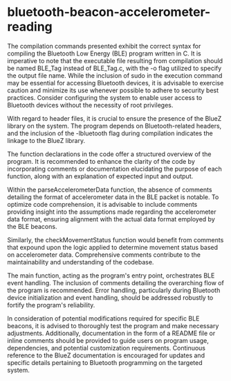 # bluetooth-beacon-accelerometer-reading
The compilation commands presented exhibit the correct syntax for compiling the Bluetooth Low Energy (BLE) program written in C. It is imperative to note that the executable file resulting from compilation should be named BLE_Tag instead of BLE_Tag.c, with the -o flag utilized to specify the output file name. While the inclusion of sudo in the execution command may be essential for accessing Bluetooth devices, it is advisable to exercise caution and minimize its use whenever possible to adhere to security best practices. Consider configuring the system to enable user access to Bluetooth devices without the necessity of root privileges.

With regard to header files, it is crucial to ensure the presence of the BlueZ library on the system. The program depends on Bluetooth-related headers, and the inclusion of the -lbluetooth flag during compilation indicates the linkage to the BlueZ library.

The function declarations in the code offer a structured overview of the program. It is recommended to enhance the clarity of the code by incorporating comments or documentation elucidating the purpose of each function, along with an explanation of expected input and output.

Within the parseAccelerometerData function, the absence of comments detailing the format of accelerometer data in the BLE packet is notable. To optimize code comprehension, it is advisable to include comments providing insight into the assumptions made regarding the accelerometer data format, ensuring alignment with the actual data format employed by the BLE beacons.

Similarly, the checkMovementStatus function would benefit from comments that expound upon the logic applied to determine movement status based on accelerometer data. Comprehensive comments contribute to the maintainability and understanding of the codebase.

The main function, acting as the program's entry point, orchestrates BLE event handling. The inclusion of comments detailing the overarching flow of the program is recommended. Error handling, particularly during Bluetooth device initialization and event handling, should be addressed robustly to fortify the program's reliability.

In consideration of potential modifications required for specific BLE beacons, it is advised to thoroughly test the program and make necessary adjustments. Additionally, documentation in the form of a README file or inline comments should be provided to guide users on program usage, dependencies, and potential customization requirements. Continuous reference to the BlueZ documentation is encouraged for updates and specific details pertaining to Bluetooth programming on the targeted system.
